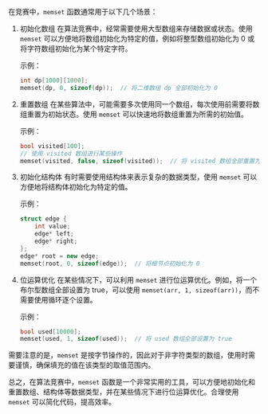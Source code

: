 在竞赛中，`memset` 函数通常用于以下几个场景：

1. 初始化数组
   在算法竞赛中，经常需要使用大型数组来存储数据或状态。使用 `memset`
   可以方便地将数组初始化为特定的值，例如将整型数组初始化为 0
   或将字符数组初始化为某个特定字符。

   示例：
   ```cpp
   int dp[1000][1000];
   memset(dp, 0, sizeof(dp));  // 将二维数组 dp 全部初始化为 0
   ```

2. 重置数组
   在某些算法中，可能需要多次使用同一个数组，每次使用前需要将数组重置为初始状态。使用 `memset`
   可以快速地将数组重置为所需的初始值。

   示例：
   ```cpp
   bool visited[100];
   // 使用 visited 数组进行某些操作
   memset(visited, false, sizeof(visited));  // 将 visited 数组全部重置为 false，准备下一次使用
   ```

3. 初始化结构体
   有时需要使用结构体来表示复杂的数据类型，使用 `memset`
   可以方便地将结构体初始化为特定的值。

   示例：
   ```cpp
   struct edge {
       int value;
       edge* left;
       edge* right;
   };
   edge* root = new edge;
   memset(root, 0, sizeof(edge));  // 将根节点初始化为 0
   ```

4. 位运算优化
   在某些情况下，可以利用 `memset` 进行位运算优化。例如，将一个布尔型数组全部设置为
   true，可以使用 `memset(arr, 1, sizeof(arr))`，而不需要使用循环逐个设置。

   示例：
   ```cpp
   bool used[10000];
   memset(used, 1, sizeof(used));  // 将 used 数组全部设置为 true
   ```

需要注意的是，`memset`
是按字节操作的，因此对于非字符类型的数组，使用时需要谨慎，确保填充的值在该类型的取值范围内。

总之，在算法竞赛中，`memset`
函数是一个非常实用的工具，可以方便地初始化和重置数组、结构体等数据类型，并在某些情况下进行位运算优化。合理使用 `memset`
可以简化代码，提高效率。